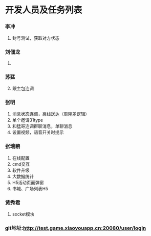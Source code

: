 # 开发人员及任务列表
### 李冲
1. 封号测试，获取对方状态

### 刘佃龙
1. 


### 苏猛
2. 跟主包连调

### 张明
1. 消息状态连调，离线送达（周隆差逻辑）
2. 单个邀请31type
3. 和猛哥连调群聊消息，单聊消息
4. 设置视频，语音开关时提示
   
### 张瑞鹏
1. 在线配置
2. cmd交互
3. 软件升级
4. 大数据统计
5. H5活动页面弹窗
6. 书城、广场列表H5

### 黄秀君
1. socket模块



### git地址:http://test.game.xiaoyouapp.cn:20080/user/login